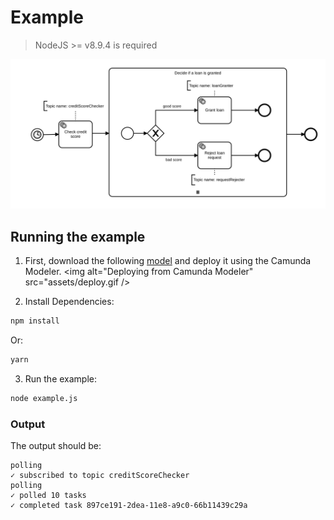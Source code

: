 # Example
> NodeJS >= v8.9.4 is required

<img alt="A Workflow for Granting Loans" src="assets/loan-process.svg" />

## Running the example

1. First, download the following [model](assets/loan-process.bpmn) and deploy it using the Camunda Modeler.
<img alt="Deploying from Camunda Modeler" src="assets/deploy.gif />

2. Install Dependencies:

```sh
npm install
```

Or:

```sh
yarn
```

3. Run the example:
```sh
node example.js
```

### Output
The output should be:

```
polling
✓ subscribed to topic creditScoreChecker
polling
✓ polled 10 tasks
✓ completed task 897ce191-2dea-11e8-a9c0-66b11439c29a
```
